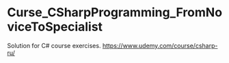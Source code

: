 # Curse_CSharpProgramming_FromNoviceToSpecialist
Solution for C# course exercises. https://www.udemy.com/course/csharp-ru/

